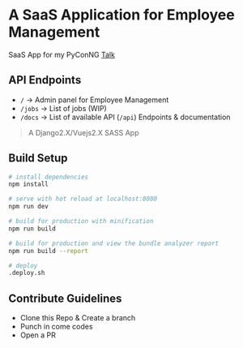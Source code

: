 # A SaaS Application for Employee Management
SaaS App for my PyConNG [Talk](http://bit.ly/django-multitenant)

## API Endpoints

- `/` -> Admin panel for Employee Management
- `/jobs` -> List of jobs (WIP)
- `/docs` -> List of available API (`/api`) Endpoints & documentation


> A Django2.X/Vuejs2.X SASS App 

## Build Setup

``` bash
# install dependencies
npm install

# serve with hot reload at localhost:8080
npm run dev

# build for production with minification
npm run build

# build for production and view the bundle analyzer report
npm run build --report

# deploy
.deploy.sh
```

## Contribute Guidelines

- Clone this Repo & Create a branch
- Punch in come codes
- Open a PR